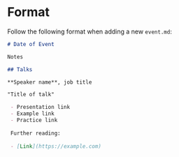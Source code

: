 # Format

Follow the following format when adding a new `event.md`:

```md
# Date of Event

Notes

## Talks

**Speaker name**, job title

"Title of talk"

 - Presentation link
 - Example link
 - Practice link
 
 Further reading:
 
 - [Link](https://example.com)
 ```
